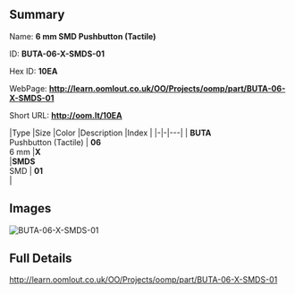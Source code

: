 

## Summary
 
Name: __6 mm SMD Pushbutton (Tactile)__

ID: __BUTA-06-X-SMDS-01__

Hex ID: __10EA__

WebPage: __http://learn.oomlout.co.uk/OO/Projects/oomp/part/BUTA-06-X-SMDS-01__

Short URL: __http://oom.lt/10EA__


|Type   |Size   |Color   |Description   |Index   |
|-|-|---|
| __BUTA__ <br>Pushbutton (Tactile)  | __06__<br>6 mm   |__X__<br>    |__SMDS__<br>SMD    | __01__<br>  |


## Images
![BUTA-06-X-SMDS-01](http://oomlout.com/oomp-gen/parts/BUTA-06-X-SMDS-01/BUTA-06-X-SMDS-01_420.jpg)

## Full Details

 http://learn.oomlout.co.uk/OO/Projects/oomp/part/BUTA-06-X-SMDS-01

